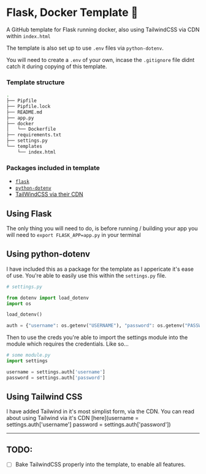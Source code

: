 # Flask, Docker Template 🐳

A GitHub template for Flask running docker, also using TailwindCSS via CDN within `index.html`

The template is also set up to use `.env` files via `python-dotenv`.

You will need to create a `.env` of your own, incase the `.gitignore` file didnt catch it during copying of this template.

### Template structure

```bash
.
├── Pipfile
├── Pipfile.lock
├── README.md
├── app.py
├── docker
│   └── Dockerfile
├── requirements.txt
├── settings.py
└── templates
    └── index.html
```

### Packages included in template

- [`flask`](https://flask-sqlalchemy.palletsprojects.com/en/2.x/)
- [`python-dotenv`](https://pypi.org/project/python-dotenv/)
- [TailWindCSS via their CDN](https://tailwindcss.com)

## Using Flask

The only thing you will need to do, is before running / building your app you will need to `export FLASK_APP=app.py` in your terminal


## Using python-dotenv

I have included this as a package for the template as I appericate it's ease of use. You're able to easily use this within the `settings.py` file.

```python
# settings.py

from dotenv import load_dotenv
import os

load_dotenv()

auth = {"username": os.getenv("USERNAME"), "password": os.getenv("PASSWORD")}
```

Then to use the creds you're able to import the settings module into the module which requires the credentials. Like so...

```python
# some module.py
import settings

username = settings.auth['username']
password = settings.auth['password']
```

## Using Tailwind CSS

I have added Tailwind in it's most simplist form, via the CDN. You can read about using Tailwind via it's CDN [here](username = settings.auth['username']
password = settings.auth['password'])

---

## TODO:

- [ ] Bake TailwindCSS properly into the template, to enable all features.
